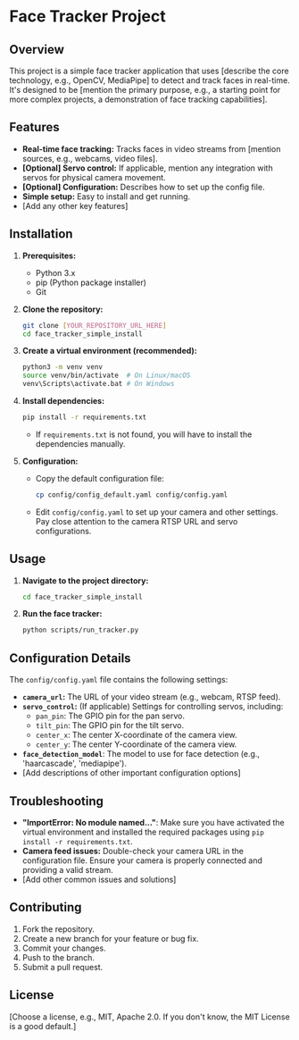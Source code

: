 # Face Tracker Project

## Overview

This project is a simple face tracker application that uses [describe the core technology, e.g., OpenCV, MediaPipe] to detect and track faces in real-time. It's designed to be [mention the primary purpose, e.g., a starting point for more complex projects, a demonstration of face tracking capabilities].

## Features

* **Real-time face tracking:** Tracks faces in video streams from [mention sources, e.g., webcams, video files].
* **[Optional] Servo control:** If applicable, mention any integration with servos for physical camera movement.
* **[Optional] Configuration:** Describes how to set up the config file.
* **Simple setup:** Easy to install and get running.
* [Add any other key features]

## Installation

1.  **Prerequisites:**
    * Python 3.x
    * pip (Python package installer)
    * Git

2.  **Clone the repository:**

    ```bash
    git clone [YOUR_REPOSITORY_URL_HERE]
    cd face_tracker_simple_install
    ```

3.  **Create a virtual environment (recommended):**

    ```bash
    python3 -m venv venv
    source venv/bin/activate  # On Linux/macOS
    venv\Scripts\activate.bat # On Windows
    ```

4.  **Install dependencies:**

    ```bash
    pip install -r requirements.txt
    ```
    * If `requirements.txt` is not found, you will have to install the dependencies manually.

5.  **Configuration:**
    * Copy the default configuration file:
        ```bash
        cp config/config_default.yaml config/config.yaml
        ```
    * Edit `config/config.yaml` to set up your camera and other settings.  Pay close attention to the camera RTSP URL and servo configurations.

## Usage

1.  **Navigate to the project directory:**

    ```bash
    cd face_tracker_simple_install
    ```

2.  **Run the face tracker:**

    ```bash
    python scripts/run_tracker.py
    ```

## Configuration Details

The `config/config.yaml` file contains the following settings:

* **`camera_url`:** The URL of your video stream (e.g., webcam, RTSP feed).
* **`servo_control`:** (If applicable) Settings for controlling servos, including:
    * `pan_pin`:  The GPIO pin for the pan servo.
    * `tilt_pin`: The GPIO pin for the tilt servo.
    * `center_x`: The center X-coordinate of the camera view.
    * `center_y`: The center Y-coordinate of the camera view.
* **`face_detection_model`**: The model to use for face detection (e.g., 'haarcascade', 'mediapipe').
* [Add descriptions of other important configuration options]

## Troubleshooting

* **"ImportError: No module named..."**:  Make sure you have activated the virtual environment and installed the required packages using `pip install -r requirements.txt`.
* **Camera feed issues:** Double-check your camera URL in the configuration file.  Ensure your camera is properly connected and providing a valid stream.
* [Add other common issues and solutions]

## Contributing

1.  Fork the repository.
2.  Create a new branch for your feature or bug fix.
3.  Commit your changes.
4.  Push to the branch.
5.  Submit a pull request.

## License

[Choose a license, e.g., MIT, Apache 2.0.  If you don't know, the MIT License is a good default.]


